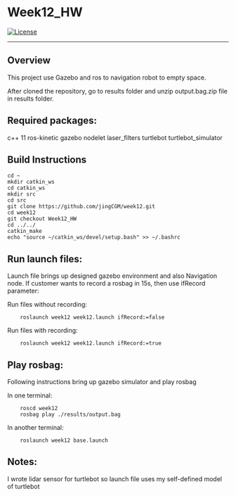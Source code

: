 # Week12_HW
[![License](https://img.shields.io/badge/License-BSD%203--Clause-blue.svg)](https://opensource.org/licenses/BSD-3-Clause)

---
## Overview
This project use Gazebo and ros to navigation robot to empty space.

After cloned the repository, go to results folder and unzip output.bag.zip file in results folder.


## Required packages:
c++ 11
ros-kinetic
gazebo
nodelet
laser_filters
turtlebot
turtlebot_simulator


## Build Instructions
```
cd ~
mkdir catkin_ws
cd catkin_ws
mkdir src
cd src
git clone https://github.com/jingCGM/week12.git
cd week12
git checkout Week12_HW
cd ../../
catkin_make
echo "source ~/catkin_ws/devel/setup.bash" >> ~/.bashrc
```

## Run launch files:
Launch file brings up designed gazebo environment and also Navigation node. If customer wants to record a rosbag in 15s, then use ifRecord parameter:

Run files without recording:
```
	roslaunch week12 week12.launch ifRecord:=false
```

Run files with recording:
```
	roslaunch week12 week12.launch ifRecord:=true
```


## Play rosbag:
Following instructions bring up gazebo simulator and play rosbag

In one terminal:
```
	roscd week12
	rosbag play ./results/output.bag
```
In another terminal:
```
	roslaunch week12 base.launch
```

## Notes:
I wrote lidar sensor for turtlebot so launch file uses my self-defined model of turtlebot
